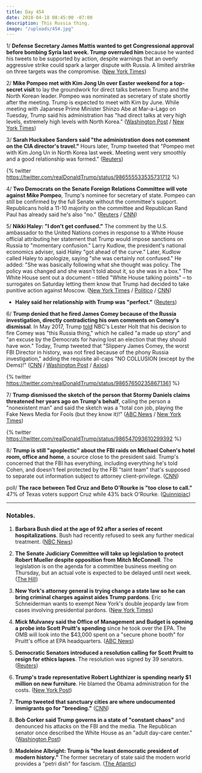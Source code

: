 ```yaml
---
title: Day 454
date: 2018-04-18 08:45:00 -07:00
description: This Russia thing.
image: "/uploads/454.jpg"
---
```


1/ **Defense Secretary James Mattis wanted to get Congressional approval before bombing Syria last week. Trump overruled him**  because he wanted his tweets to be supported by action, despite warnings that an overly aggressive strike could spark a larger dispute with Russia. A limited airstrike on three targets was the compromise. ([New York Times](https://www.nytimes.com/2018/04/17/us/politics/jim-mattis-trump-syria-attack.html))

2/ **Mike Pompeo met with Kim Jong Un over Easter weekend for a top-secret visit** to lay the groundwork for direct talks between Trump and the North Korean leader. Pompeo was nominated as secretary of state shortly after the meeting. Trump is expected to meet with Kim by June. While meeting with Japanese Prime Minister Shinzo Abe at Mar-a-Lago on Tuesday, Trump said his administration has "had direct talks at very high levels, extremely high levels with North Korea." ([Washington Post](https://www.washingtonpost.com/politics/us-china-trade-dispute-looms-over-trump-summit-with-japans-abe/2018/04/17/2c94cb02-424f-11e8-bba2-0976a82b05a2_story.html?utm_term=.d3892562bdff) / [New York Times](https://www.nytimes.com/2018/04/17/world/asia/trump-japan-north-korea-summit-talks.html))

3/ **Sarah Huckabee Sanders said "the administration does not comment on the CIA director's travel."** Hours later, Trump tweeted that "Pompeo met with Kim Jong Un in North Korea last week. Meeting went very smoothly and a good relationship was formed." ([Reuters](https://www.reuters.com/article/us-usa-japan/trumps-cia-chief-in-secret-meeting-with-north-korean-leader-u-s-officials-idUSKBN1HO0GS))

{% twitter https://twitter.com/realDonaldTrump/status/986555533535731712 %}

4/ **Two Democrats on the Senate Foreign Relations Committee will vote against Mike Pompeo**, Trump's nominee for secretary of state. Pompeo can still be confirmed by the full Senate without the committee's support. Republicans hold a 11-10 majority on the committee and Republican Rand Paul has already said he's also "no." ([Reuters](https://www.reuters.com/article/us-usa-trump-pompeo/pompeo-nomination-runs-into-more-u-s-senate-democrat-opposition-idUSKBN1HP1WD) / [CNN](https://www.cnn.com/2018/04/18/politics/mike-pompeo-committee-democrats/index.html))

5/ **Nikki Haley: "I don't get confused."** The comment by the U.S. ambassador to the United Nations comes in response to a White House official attributing her statement that Trump would impose sanctions on Russia to "momentary confusion." Larry Kudlow, the president's national economics adviser, said Haley "got ahead of the curve." Later, Kudlow called Haley to apologize, saying "she was certainly not confused." He added: "She was basically following what she thought was policy. The policy was changed and she wasn't told about it, so she was in a box." The White House sent out a document – titled "White House talking points" – to surrogates on Saturday letting them know that Trump had decided to take punitive action against Moscow. ([New York Times](https://www.nytimes.com/2018/04/17/world/europe/trump-nikki-haley-russia-sanctions.html) / [Politico](https://www.politico.com/story/2018/04/17/haley-sanctions-confused-trump-531517) / [CNN](https://www.cnn.com/2018/04/17/politics/nikki-haley-russia-sanctions/index.html))

* **Haley said her relationship with Trump was "perfect."** ([Reuters](https://www.reuters.com/article/us-usa-trump-haley/u-s-envoy-to-u-n-haley-says-relationship-with-trump-is-perfect-idUSKBN1HP2U7))

6/ **Trump denied that he fired James Comey because of the Russia investigation, directly contradicting his own comments on Comey's dismissal**. In May 2017, Trump [told](https://whatthefuckjusthappenedtoday.com/2017/05/12/Day-113/#6-trump-shifts-his-reason-for-firing) NBC's Lester Holt that his decision to fire Comey was "this Russia thing," which he called "a made up story" and "an excuse by the Democrats for having lost an election that they should have won." Today, Trump tweeted that "Slippery James Comey, the worst FBI Director in history, was not fired because of the phony Russia investigation," adding the requisite all-caps "NO COLLUSION (except by the Dems)!" ([CNN](https://www.cnn.com/2018/04/18/politics/trump-comey-russia-investigation/index.html) / [Washington Post](https://www.washingtonpost.com/news/politics/wp/2018/04/18/trumps-tweet-on-firing-comey-is-thoroughly-debunked-by-donald-trump/) / [Axios](https://www.axios.com/trump-tweet-comey-firing-russia-investigation-lester-holt-7d2603b3-6cd8-4cea-94e8-6054fbe15ab8.html))

{% twitter https://twitter.com/realDonaldTrump/status/986576502358671361 %}

7/ **Trump dismissed the sketch of the person that Stormy Daniels claims threatened her years ago on Trump's behalf**, calling the person a "nonexistent man" and said the sketch was a "total con job, playing the Fake News Media for Fools (but they know it)!" ([ABC News](http://abcnews.go.com/Politics/trump-dismisses-sketch-alleged-stormy-daniels-attacker-con/story?id=54552304) / [New York Times](https://www.nytimes.com/2018/04/18/us/politics/trump-stormy-daniels-sketch.html))

{% twitter https://twitter.com/realDonaldTrump/status/986547093610299392 %}

8/ **Trump is still "apoplectic" about the FBI raids on Michael Cohen's hotel room, office and home**, a source close to the president said. Trump's concerned that the FBI has everything, including everything he's told Cohen, and doesn't feel protected by the FBI "taint team" that's supposed to separate out information subject to attorney client-privilege. ([CNN](https://www.cnn.com/2018/04/18/politics/donald-trump-michael-cohen-comey-north-korea-japan/index.html))

poll/ **The race between Ted Cruz and Beto O'Rourke is "too close to call."** 47% of Texas voters support Cruz while 43% back O'Rourke. ([Quinnipiac](https://poll.qu.edu/texas/release-detail?ReleaseID=2536))

---

### Notables.

1. **Barbara Bush died at the age of 92 after a series of recent hospitalizations**. Bush had recently refused to seek any further medical treatment. ([NBC News](https://www.nbcnews.com/politics/politics-news/barbara-bush-wife-mother-presidents-dies-92-n699106))

2. **The Senate Judiciary Committee will take up legislation to protect Robert Mueller despite opposition from Mitch McConnell**. The legislation is on the agenda for a committee business meeting on Thursday, but an actual vote is expected to be delayed until next week. ([The Hill](http://thehill.com/homenews/senate/383753-senate-panel-moving-ahead-with-mueller-bill-despite-mcconnell-opposition))

3. **New York's attorney general is trying change a state law so he can bring criminal charges against aides Trump pardons**. Eric Schneiderman wants to exempt New York's double jeopardy law from cases involving presidential pardons. ([New York Times](https://www.nytimes.com/2018/04/18/nyregion/schneiderman-trump-mueller-pardons.html))

4. **Mick Mulvaney said the Office of Management and Budget is opening a probe into Scott Pruitt's spending** since he took over the EPA. The OMB will look into the $43,000 spent on a "secure phone booth" for Pruitt's office at EPA headquarters. ([ABC News](http://abcnews.go.com/Politics/head-budget-official-office-open-probe-scott-pruitts/story?id=54558126))

5. **Democratic Senators introduced a resolution calling for Scott Pruitt to resign for ethics lapses**. The resolution was signed by 39 senators. ([Reuters](https://www.reuters.com/article/us-usa-epa-congress/dozens-of-senators-sign-resolution-urging-ouster-of-epas-pruitt-idUSKBN1HP2UN))

6. **Trump's trade representative Robert Lighthizer is spending nearly $1 million on new furniture**. He blamed the Obama administration for the costs. ([New York Post](https://nypost.com/2018/04/17/trumps-trade-rep-spends-1m-on-new-furniture-blames-obama/))

7. **Trump tweeted that sanctuary cities are where undocumented immigrants go for "breeding."** ([CNN](https://www.cnn.com/2018/04/18/politics/donald-trump-immigrants-california/index.html))

8. **Bob Corker said Trump governs in a state of "constant chaos"** and denounced his attacks on the FBI and the media. The Republican senator once described the White House as an "adult day-care center." ([Washington Post](https://www.washingtonpost.com/politics/corker-decries-trumps-constant-chaos-denounces-his-attacks-on-media-and-fbi/2018/04/18/527929d4-430e-11e8-bba2-0976a82b05a2_story.html))

9. **Madeleine Albright: Trump is "the least democratic president of modern history."** The former secretary of state said the modern world provides a "petri dish" for fascism. ([The Atlantic](https://www.theatlantic.com/politics/archive/2018/04/madeleine-albright-conversation-fascism/558254/))